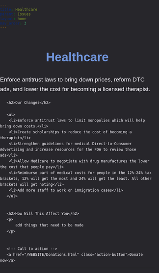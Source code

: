 ```yaml
---
title: Healthcare
parent: Issues
layout: home
nav_order: 3
---
```

<html lang="en">
<head>
   <meta charset="UTF-8">
   <meta name="viewport" content="width=device-width, initial-scale=1.0">
   <title>Healthcare</title>
   <style>
       body, html {
           margin: 0;
           padding: 0;
           font-family: Arial, sans-serif;
           background-color: #27262b;
           color: #f4f2f8;
           line-height: 1.6;
       }


       .content-container {
           max-width: 1000px;
           margin: 40px auto;
           padding: 20px;
           background-color: #27262b;
           border-radius: 10px;
           box-shadow: 0 2px 10px rgba(0, 0, 0, 0.1);
       }


       h1 {
           color: #7095DB;
           font-size: 2.5rem;
           text-align: center;
       }


       h2 {
           color: #4CAF50;
           font-size: 2rem;
           margin-top: 30px;
       }


       p {
           font-size: 1.2rem;
           margin-bottom: 20px;
       }


       ul, li {
           font-size: 1.1rem;
           margin-bottom: 10px;
           padding-left: 20px;
       }


       ul ul {
           margin-top: 10px;
           padding-left: 20px;
       }


       /* Styling for key terms */
       strong {
           color: #1D998D;
       }


       /* Buttons for action items */
       .action-button {
           display: inline-block;
           background-color: #4CAF50;
           color: white;
           padding: 10px 20px;
           text-decoration: none;
           border-radius: 5px;
           margin-top: 20px;
       }


       .action-button:hover {
           background-color: #45a049;
       }
   </style>
</head>
<body>


   <div class="content-container">
       <h1>Healthcare</h1>
       <p>
           Enforce antitrust laws to bring down prices, reform DTC ads, and lower the cost for becoming a licensed therapist.
       </p>


       <h2>Our Changes</h2>
       
       <ul>
		<li>Enforce antitrust laws to limit monopolies which will help bring down costs.</li>
		<li>Create scholarships to reduce the cost of becoming a therapist</li>
		<li>Strengthen guidelines for medical Direct-to-Consumer Advertising and increase resources for the FDA to review those ads</li>
		<li>Allow Medicare to negotiate with drug manufactures the lower the cost that people pay</li>
		<li>Reimburse part of medical costs for people in the 12%-24% tax brackets, 12% will get the most and 24% will get the least. All other brackets will get noting</li>
        <li>Add more staff to work on immigration cases</li>
       </ul>


       <h2>How Will This Affect You</h2>
       <p>
           add things that need to be made
       </p>


       <!-- Call to action -->
       <a href="/WEBSITE/Donations.html" class="action-button">Donate now</a>
   </div>


</body>
</html>


----


